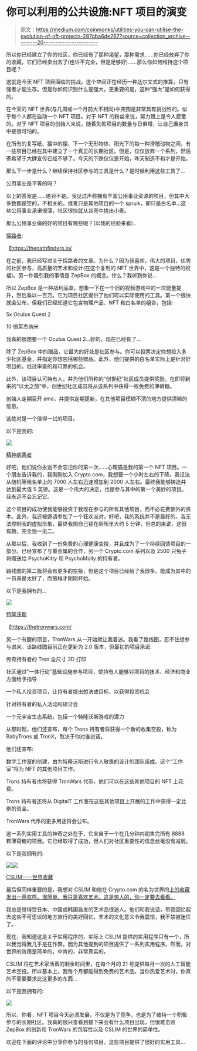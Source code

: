 # 你可以利用的公共设施:NFT 项目的演变

> 原文：<https://medium.com/coinmonks/utilities-you-can-utilise-the-evolution-of-nft-projects-287dba6de267?source=collection_archive---------20----------------------->

所以你已经建立了你的社区，你已经有了那种渴望，那种需求……你已经放弃了你的收藏，它们已经卖出去了(也许不完全，但是足够好)……那么你如何维持这个项目呢？

这就是今天 NFT 项目面临的挑战。这个空间正在经历一种达尔文式的推算，只有强者才能生存。但是你如何识别什么是强大，更重要的是，这种“强大”是如何获得的。

在今天的 NFT 世界(与几周或一个月前大不相同)中突围是非常具有挑战性的。似乎每个人都在启动一个 NFT 项目。对于 NFT 的粉丝来说，努力跟上是令人疲惫的。对于 NFT 项目的创始人来说，随着失败项目的数量与日俱增，让自己置身其中是很可怕的。

在所有的复写纸、猿中的猿、下一个无形物体、阳光下的每一种滑稽动物之间，有一些项目已经在其中建立了一个真正的长期社区。但是，仅仅放弃一个系列，然后寄希望于大肆宣传已经不够了。今天的下跌仅仅是开始，昨天制造不和才是开始。

那么下一步是什么？继续保持社区参与的工具是什么？是时候利用这些工具了…

公用事业是平等的吗？

以上的答案是……绝对不是。我见过声称拥有丰富公用事业资源的项目，但其中大多数都是空的，不相关的，或者只是其他项目的一个 spruik，即只是白名单…这些公用事业承诺很薄，社区很快就从谷壳中挑出小麦。

那么公用事业做的好的项目有哪些呢？(以我的经验来看)..

[探路者](https://opensea.io/collection/the-pathfinders):

【https://thepathfinders.io/ 

在之前，我已经写过关于探路者的文章。为什么？因为我喜欢。伟大的项目，优秀的社区参与，高质量的艺术和设计(在这个复制的 NFT 世界中，这是一个独特的祝福)。另一件吸引我的事情是 ZepBox 的概念。什么？我听到你说…

所以 ZepBox 是一种战利品盒。想象一下在一个旧的视频游戏中的一次能量提升，然后乘以一百万。它为项目社区提供了他们可以实际使用的工具。第一个很快就会公布，但我们已经知道它包含物理产品、NFT 和白名单的组合，包括:

5x Oculus Quest 2

10 倍莱杰纳米

我真的很想要一个 Oculus Quest 2…好的，现在已经有了…

除了 ZepBox 中的赠品，它最大的好处是社区参与。你可以投票决定你想投入多少社区基金，并指定你想包括哪些赠品。此外，他们提供的白名单实际上是针对好项目的，经过审查的和可靠的机会。

此外，该项目认可持有人，并为他们所称的“创世纪”社区成员提供奖励。在即将到来的“以太之旅”中，创世纪社区成员将从该系列中获得一枚免费的薄荷糖。

创始人定期召开 ama，并提供定期更新，在其他项目模糊不清的地方提供清晰的信息。

这绝对是一个值得一试的项目。

以下是我的:

![](img/5af9c33ee06922a8edcada4eca972a23.png)

[精神病患者](https://crypto.com/nft/collection/faa3d8da88f9ee2f25267e895db71471)

好吧，他们说你永远不会忘记你的第一次……心理猫是我的第一个 NFT 项目。一个朋友告诉我的，我刚刚加入 Crypto.com，我想要一个小时左右的下降。我设法从随机等候名单上的 7000 人左右迅速增加到 2000 人左右。最终我能够铸造并达到最大值 5 英镑。这是一个伟大的决定，也是参与其中的第一个美妙的项目。我永远不会忘记它。

这个项目的成功使我能够投资于我现在参与的所有其他项目，而不必花费额外的资本。此外，我还被邀请参加了一个狂欢派对。好吧，我的系统并不是最好的，我无法控制我的虚拟形象，最终我把自己锁在厕所里大约 5 分钟，但总的来说，这很有趣，完全独一无二。

从那以后，我收到了一份免费的心理健康空投，并且成为了一个持续回馈项目的一部分。已经宣布了与重金属的合作，另一个 Crypto.com 系列以及 2500 只兔子将赠送给 PsychoKitty 和 PsychoMolly 的持有者。

路线图的第二版将会有更多的空投，但是这个项目已经给了我很多。能成为其中的一员真是太好了，而旅程才刚刚开始。

以下是我拥有的…

![](img/1bb6f7cd7fbce05bbc82e64439977792.png)

[特隆沃斯](https://opensea.io/collection/thetronwars)

【https://thetronwars.com/ 

另一个有腿的项目，TronWars 从一开始就让我着迷。我看了路线图，忍不住想参与进来。该路线图目前正在更新为 2.0 版本，但最初的项目承诺:

传奇持有者的 Tron 全尺寸 3D 打印

社区通过"一体行动"基础设施参与项目，使持有人能够对项目的技术、经济和商业方面给予指导

一个私人投资项目，让持有者提出想法或目标，以获得投资机会

针对持有者的私人活动和研讨会

一个元宇宙生态系统，包括一个特隆沃斯游戏的潜力

从那时起，他们还宣布，每个 Trons 持有者将获得一个新的收集空投，称为 BabyTrons 或 TronX，取决于你对谁说话。

他们还宣布:

数字工作室的创建，由为特隆沃斯进行令人敬畏的设计的团队组成。这个“工作室”将为 NFT 的其他项目工作。

Trons 持有者也将获得 TronWars 代币，他们可以在这些其他项目的 NFT 上花费。

Trons 持有者还将从 DigitalT 工作室在这些其他项目上开展的工作中获得一定比例的资金。

TronWars 代币的更多用途将会公布。

这一系列实用工具的神奇之处在于，它来自于一个在几分钟内销售完所有 8888 颗薄荷糖的项目。它已经取得了成功，但人们对社区重要性的信念丝毫没有减弱。

以下是我拥有的:

![](img/4cfe86a5016476db6ce9b8d43e25b015.png)![](img/4ca7ca462768b1744e6b15bcc98d6159.png)

[CSLIM——世界收藏](https://www.cslim-studio.com/)

最后但同样重要的是，我想对 CSLIM 和他在 Crypto.com 的名为世界的[上的收藏发出一声欢呼。很简单，我只是喜欢艺术。这是惊人的，你一定要去看看。](https://crypto.com/nft/collection/258b45221dda385339d7c90098f24da9)

我总是觉得受日本、中国或韩国启发的艺术品很迷人。他们和我说话，带我回忆起去这些不可思议的地方旅行的美好回忆。艺术的文化意义令我震惊，我不禁被迷住了。

现在，我知道这是关于实用程序的，实际上 CSLIM 提供的实用程序只有一个，所以我觉得我几乎是在作弊，因为其他提到的项目提供了一系列实用程序。然而，对世界的效用是简单的，中肯的，非常真实的。

CSLIM 将在艺术家活着的剩余时间里，在每个月的 21 号提供每月一次的人工智能艺术空投。所以基本上，我每个月都能得到免费的艺术品。当你热爱艺术时，你真的不需要要求比这更多的东西…

以下是我拥有的:

![](img/7e3e619ce1bf783ae2bf7fe10ad52bcd.png)

所以，你看，NFT 项目今天必须发展，不仅是为了竞争，也是为了维持一个积极参与的长期社区。我真的很兴奋看到接下来会有什么项目出现，但很难击败 ZepBox 的创新和 TronWars 的包容性以及 CSLIM 的世界的简单性。

欢迎在下面的评论中分享你参与的任何项目，这些项目提供了很好的实用工具…